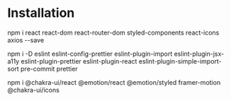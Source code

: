 # Installation

npm i react react-dom react-router-dom styled-components react-icons axios --save

npm i -D eslint eslint-config-prettier eslint-plugin-import eslint-plugin-jsx-a11y eslint-plugin-prettier eslint-plugin-react eslint-plugin-simple-import-sort pre-commit prettier

npm i @chakra-ui/react @emotion/react @emotion/styled framer-motion @chakra-ui/icons
